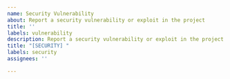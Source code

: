 ```yaml
---
name: Security Vulnerability
about: Report a security vulnerability or exploit in the project
title: ''
labels: vulnerability
description: Report a security vulnerability or exploit in the project
title: "[SECURITY] "
labels: security
assignees: ''

---
```

